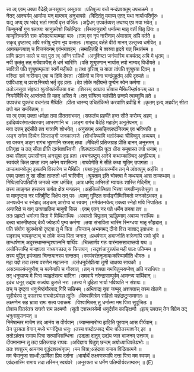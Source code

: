 

  
सा त्व् एवम् उक्ता वैदेही;अनसूयान् असूयया ।प्रतिपूज्य वचो मन्दंप्रवक्तुम् उपचक्रमे  ॥   
नैतद् आश्चर्यम् आर्याया यन् माम्त्वम् अनुभाषसे ।विदितंतु ममाप्य् एतद् यथा नार्याःपतिर्गुरुः  ॥   
यद्य् अप्य् एष भवेद् भर्ता ममार्ये वृत्त वर्जितः ।अद्वैधम् उपवर्तव्यस् तथाप्य् एष मया भवेत्  ॥   
किम्पुनर्यो गुण श्लाघ्यः सानुक्रोशो जितेन्द्रियः ।स्थिरानुरागो धर्मात्मा मातृ वर्ती पितृ प्रियः  ॥   
याम्वृत्तिम्वर्तते रामः कौसल्यायाम्महा बलः ।ताम् एव नृप नारीणाम् अंयासाम् अपि वर्तते  ॥   
सकृद् दृष्टास्व् अपि स्त्रीषु नृपेण नृप वत्सलः ।मातृवद् वर्तते वीरो मानम् उत्सृज्य धर्मवित्  ॥   
आगच्छन्त्याश् च विजनंवनम् एवंभयावहम् ।समाहितंहि मे श्वश्र्वा हृदये यत् स्थितंमम  ॥   
प्राणि प्रदान काले च यत् पुरा त्व् अग्नि सन्निधौ ।अनुशिष्टा जनंयास्मि वाक्यंतद् अपि मे धृतम्  ॥   
नवी कृतंतु तत् सर्वंवाक्यैस् ते धर्म चारिणि ।पति शुश्रूषणान् नार्यास् तपो नाम्यद् विधीयते  ॥   
सावित्री पति शुश्रूषाम्कृत्वा स्वर्गे महीयते  ॥ तथा वृत्तिश् च याता त्वंपति शुश्रूषया दिवम्  ॥   
वरिष्ठा सर्व नारीणाम् एषा च दिवि देवता ।रोहिणी च विना चन्द्रंमुहूर्तम् अपि दृश्यते  ॥   
एवंविधाश् च प्रवराःस्त्रियो भर्तृ दृढ व्रताः ।देव लोके महीयन्ते पुम्येन स्वेन कर्मणा  ॥   
ततोऽनसूया संहृष्टा श्रुत्वोक्तंसीतया वचः ।शिरस्य् आघ्राय चोवाच मैथिलीम्हर्षयन्त्य् उत  ॥   
नियमैर्विविधैर् आप्तंतपो हि महद् अस्ति मे ।तत् संश्रित्य बलंसीते छन्दये त्वाम्शुचि व्रते  ॥   
उपपन्नंच युक्तंच वचनंतव मैथिलि ।प्रीता चास्म्य् उचितंकिम्ते करवाणि ब्रवीहि मे ।कृतम् इत्य् अब्रवीत् सीता तपो बल समंविताम्  ॥   
सा त्व् एवम् उक्ता धर्मज्ञा तया प्रीततराभवत् ।सफलंच प्रहर्षंते हन्त सीते करोम्य् अहम्  ॥   
इदंदिव्यंवरंमाल्यंवस्त्रम् आभरणानि च ।अङ्ग रागंच वैदेहि महार्हम् अनुलेपनम्  ॥   
मया दत्तम् इदंसीते तव गात्राणि शोभयेत् ।अनुरूपम् असङ्क्लिष्टंनित्यम् एव भविष्यति  ॥   
अङ्ग रागेण दिव्येन लिप्ताङ्गी जनकात्मजे ।शोभयिष्यामि भर्तारंयथा श्रीर्विष्णुम् अव्ययम्  ॥   
सा वस्त्रम् अङ्ग रागंच भूषणानि स्रजस् तथा ।मैथिली प्रतिजग्राह प्रीति दानम् अनुत्तमम्  ॥   
प्रतिगृह्य च तत् सीता प्रीति दानंयशस्विनी ।श्लिष्टाञ्जलि पुटा धीरा समुपास्त तपो धनाम्  ॥   
तथा सीताम् उपासीनाम् अनसूया दृढ व्रता ।वचनंप्रष्टुम् आरेभे कथाम्काञ्चिद् अनुप्रियाम्  ॥   
स्वयंवरे किल प्राप्ता त्वम् अनेन यशस्विना ।राघवेणेति मे सीते कथा श्रुतिम् उपागता  ॥   
ताम्कथाम्श्रोतुम् इच्छामि विस्तरेण च मैथिलि ।यथानुभूतंकार्त्स्म्येन तन् मे त्वंवक्तुम् अर्हसि  ॥   
एवम् उक्ता तु सा सीता ताम्ततो धर्म चारिणीम् ।श्रूयताम् इति चोक्त्वा वै कथयाम् आस ताम्कथाम्  ॥   
मिथिलाधिपतिर्वीरो जनको नाम धर्मवित् ।क्षत्र धर्मंय् अभिरतो म्यायतः शास्ति मेदिनीम्  ॥   
तस्य लाङ्गल हस्तस्य कर्षतः क्षेत्र मण्डलम् ।अहंकिलोत्थिता भित्त्वा जगतीम्नृपतेःसुता  ॥   
स माम्दृष्ट्वा नर पतिर्मुष्टि विक्षेप तत् परः ।पाम्शु गुण्ठित सर्वाङ्गीम्विस्मितो जनकोऽभवत्  ॥   
अनपत्येन च स्नेहाद् अङ्कम् आरोप्य च स्वयम् ।ममेयंतनयेत्य् उक्त्वा स्नेहो मयि निपातितः  ॥   
अन्तरिक्षे च वाग् उक्ताप्रतिमा मानुषी किल ।एवम् एतन् नर पते धर्मेण तनया तव  ॥   
ततः प्रहृष्टो धर्मात्मा पिता मे मिथिलाधिपः ।अवाप्तो विपुलाम् ऋद्धिम्माम् अवाप्य नराधिपः  ॥   
दत्त्वा चास्मीष्टवद् देव्यै ज्येष्ठायै पुम्य कर्मणा ।तया संभाविता चास्मि स्निग्धया मातृ सौहृदात्  ॥   
पति संयोग सुलभंवयो दृष्ट्वा तु मे पिता ।चिन्ताम् अभ्यगमद् दीनो वित्त नाशाद् इवाधनः  ॥   
सदृशाच् चापकृष्टाच् च लोके कंया पिता जनात् ।प्रधर्षणाम् अवाप्नोति शक्रेणापि समो भुवि  ॥   
ताम्धर्षणाम् अदूरस्थाम्सन्दृश्यात्मनि पार्थिवः ।चिन्न्तार्णव गतः पारंनाससादाप्लवो यथ  ॥   
अयोनिजाम्हि माम्ज्ञात्वा नाध्यगच्छत् स चिन्तयन् ।सदृशंचानुरूपंच मही पालः पतिम्मम  ॥   
तस्य बुद्धिर् इयंजाता चिन्तयानस्य सन्ततम् ।स्वयंवरंतनूजायाःकरिष्यामीति धीमतः  ॥   
महा यज्ञे तदा तस्य वरुणेन महात्मना ।दत्तंधनुर्वरंप्रीत्या तूणी चाक्षय्य सायकौ  ॥   
असञ्चाल्यंमनुष्यैश् च यत्नेनापि च गौरवात् ।तन् न शक्ता नमयितुम्स्वप्नेष्व् अपि नराधिपाः  ॥   
तद् धनुष्प्राप्य मे पित्रा व्याहृतंसत्य वादिना ।समवाये नरेन्द्राणाम्पूर्वम् आमन्त्र्य पार्थिवान्  ॥   
इदंच धनुर् उद्यंय सज्यंयः कुरुते नरः ।तस्य मे दुहिता भार्या भविष्यति न संशयः  ॥   
तच् च दृष्ट्वा धनुःश्रेष्ठंगौरवाद् गिरि सन्निभम् ।अभिवाद्य नृपा जग्मुर् अशक्तास् तस्य तोलने  ॥   
सुदीर्घस्य तु कालस्य राघवोऽयंमहा द्युतिः ।विश्वामित्रेण सहितो यज्ञंद्रष्टुम्समागतः  ॥   
लक्ष्मणेन सह भ्रात्रा रामः सत्य पराक्रमः ।विश्वामित्रस् तु धर्मात्मा मम पित्रा सुपूजितः  ॥   
प्रोवाच पितरंतत्र राघवो राम लक्ष्मणौ ।सुतौ दशरथस्येमौ धनुर्दर्शन काङ्क्षिणौ ।इत्य् उक्तस् तेन विप्रेण तद् धनुःसमुपानयत्  ॥   
निमेषान्तर मात्रेण तद् आनंय स वीर्यवान् ।ज्याम्समारोप्य झटिति पूरयाम् आस वीर्यवान्  ॥   
तेन पूरयता वेगान् मध्ये भग्नंद्विधा धनुः ।तस्य शब्दोऽभवद् भीमः पतितस्याशनेर् इव  ॥   
ततोऽहंतत्र रामाय पित्रा सत्याभिसन्धिना ।उद्यता दातुम् उद्यंय जल भाजनम् उत्तमम्  ॥   
दीयमानाम्न तु तदा प्रतिजग्राह राघवः ।अविज्ञाय पितुश् छन्दम् अयोध्याधिपतेःप्रभोः  ॥   
ततः श्वशुरम् आमन्त्र्य वृद्धंदशरथंनृपम् ।मम पित्रा;अहंदत्ता रामाय विदितात्मने  ॥   
मम चैवानुजा साध्वी;ऊर्मिला प्रिय दर्शना ।भार्यार्थे लक्ष्मणस्यापि दत्ता पित्रा मम स्वयम्  ॥   
एवंदत्तास्मि रामाय तदा तस्मिन् स्वयंवरे ।अनुरक्ता च धर्मेण पतिम्वीर्यवताम्वरम्  ॥ (E)  

